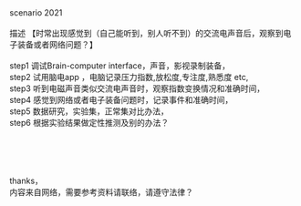 <br>
<br>
<br>
<br>

scenario 2021<br>
<br>
描述   【时常出现感觉到（自己能听到，别人听不到）的交流电声音后，观察到电子装备或者网络问题？】<br>
<br>
step1   调试Brain-computer interface，声音，影视录制装备，<br>
step2   试用脑电app ，电脑记录压力指数,放松度,专注度,熟悉度 etc,<br>
step3   听到电磁声音类似交流电声音时，观察指数变换情况和准确时间，<br>
step4   感觉到网络或者电子装备问题时，记录事件和准确时间，<br>
step5   数据研究，实验集，正常集对比办法，<br>
step6   根据实验结果做定性推测及别的办法？<br>
<br>
<br>
<br>
<br>

thanks，<br>
内容来自网络，需要参考资料请联络，请遵守法律？<br>
